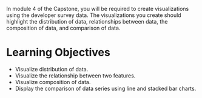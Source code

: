In module 4 of the Capstone, you will be required to create visualizations using the developer survey data. The visualizations you create should highlight the distribution of data, relationships between data, the composition of data, and comparison of data.
# Learning Objectives
- Visualize distribution of data.
- Visualize the relationship between two features.
- Visualize composition of data.
- Display the comparison of data series using line and stacked bar charts.
